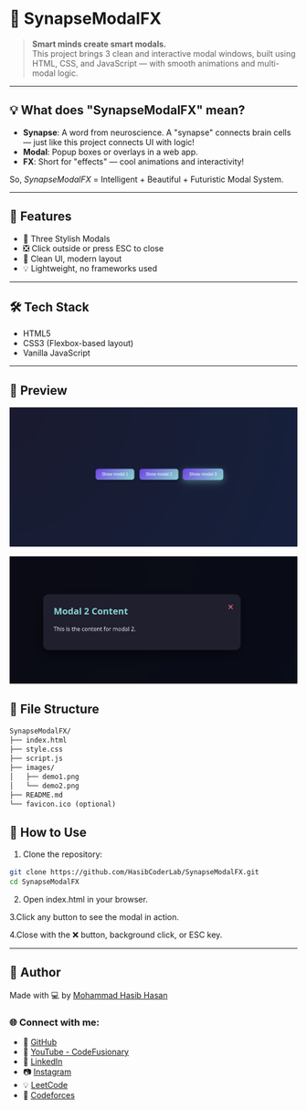 
# 🧠 SynapseModalFX

> **Smart minds create smart modals.**  
> This project brings 3 clean and interactive modal windows, built using HTML, CSS, and JavaScript — with smooth animations and multi-modal logic.

---

## 💡 What does "SynapseModalFX" mean?

- **Synapse**: A word from neuroscience. A "synapse" connects brain cells — just like this project connects UI with logic!
- **Modal**: Popup boxes or overlays in a web app.
- **FX**: Short for "effects" — cool animations and interactivity!

So, *SynapseModalFX* = Intelligent + Beautiful + Futuristic Modal System.  

---

## 🎯 Features

- 🔘 Three Stylish Modals
- ❎ Click outside or press ESC to close
- 🧠 Clean UI, modern layout
- 💡 Lightweight, no frameworks used

---

## 🛠️ Tech Stack

- HTML5
- CSS3 (Flexbox-based layout)
- Vanilla JavaScript

---

## 📸 Preview

![Preview of SynapseModalFX](images//Demo1.png)


![Preview of SynapseModalFX](images//Demo2.png)


## 📂 File Structure
```
SynapseModalFX/
├── index.html
├── style.css
├── script.js
├── images/
│   ├── demo1.png
│   └── demo2.png
├── README.md
└── favicon.ico (optional)
```


## 🚀 How to Use

1. Clone the repository:

```bash
git clone https://github.com/HasibCoderLab/SynapseModalFX.git
cd SynapseModalFX
```
2. Open index.html in your browser.

3.Click any button to see the modal in action.

4.Close with the ❌ button, background click, or ESC key.

---

## 🙌 Author

Made with 💻 by [Mohammad Hasib Hasan](https://github.com/HasibCoderLab)

### 🌐 Connect with me:

- 🔗 [GitHub](https://github.com/HasibCoderLab)
- 🎥 [YouTube - CodeFusionary](https://www.youtube.com/@CodeFusionary)
- 💼 [LinkedIn](https://www.linkedin.com/in/mohammadhasibhasan)
- 📷 [Instagram](https://www.instagram.com/mohammadhasibhasan)
- 💡 [LeetCode](https://leetcode.com/Coderboyhasib)
- 🧠 [Codeforces](https://codeforces.com/profile/Coderhasib)
